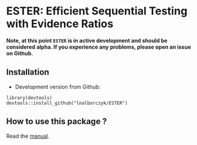 ESTER: Efficient Sequential Testing with Evidence Ratios
===

**Note, at this point `ESTER` is in active development and should be considered alpha. If you experience any problems, please open an issue on Github.**

## Installation

* Development version from Github:

```
library(devtools)
devtools::install_github("lnalborczyk/ESTER")
```

## How to use this package ?

Read the [manual](https://github.com/lnalborczyk/ESTER/blob/master/vignettes/ESTER.Rmd).
